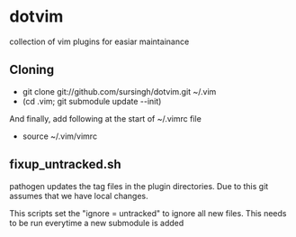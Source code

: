 dotvim
===========================================================

collection of vim plugins for easiar maintainance

Cloning
-----------------------------------------------------------

* git clone git://github.com/sursingh/dotvim.git ~/.vim
* (cd .vim; git submodule update --init)

And finally, add following at the start of ~/.vimrc file

* source ~/.vim/vimrc

fixup\_untracked.sh
----------------------------------------------------------

pathogen updates the tag files in the plugin directories. 
Due to this git assumes that we have local changes.

This scripts set the "ignore = untracked" to ignore all new files. 
This needs to be run everytime a new submodule is added

